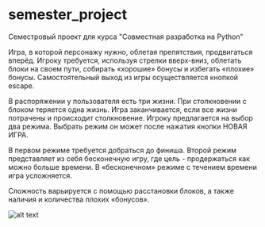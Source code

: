 # semester_project
Семестровый проект для курса "Совместная разработка на Python"

Игра, в которой персонажу нужно, облетая препятствия, продвигаться вперёд. Игроку требуется, используя стрелки вверх-вниз, облетать блоки на своем пути, собирать «хорошие» бонусы и избегать «плохие» бонусы. Самостоятельный выход из игры осуществляется кнопкой escape. 

В распоряжении у пользователя есть три жизни. При столкновении с блоком теряется одна жизнь. Игра заканчивается, если все жизни потрачены и происходит столкновение. Игроку предлагается на выбор два режима. Выбрать режим он может после нажатия кнопки НОВАЯ ИГРА.

В первом режиме требуется добраться до финиша. Второй режим представляет из себя бесконечную игру, где цель - продержаться как можно больше времени. В «бесконечном» режиме с течением времени игра усложняется.

Сложность варьируется с помощью расстановки блоков, а также наличия и количества плохих «бонусов».

![alt text](http://url/to/main_window.png)
